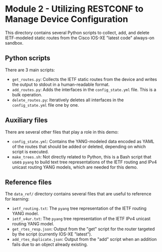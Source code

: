 # Module 2 - Utilizing RESTCONF to Manage Device Configuration
This directory contains several Python scripts to collect,
add, and delete IETF-modeled static routes from the Cisco IOS-XE
"latest code" always-on sandbox.

## Python scripts
There are 3 main scripts:

  * `get_routes.py`: Collects the IETF static routes from the device
    and writes the output to stdout in a human-readable format.
  * `add_routes.py`: Adds the interfaces in the `config_state.yml`
    file. This is a bulk operation.
  * `delete_routes.py`: Iteratively deletes all interfaces in
    the `config_state.yml` file one by one.

## Auxiliary files
There are several other files that play a role in this demo:

  * `config_state.yml`: Contains the YANG-modeled data encoded as YAML
    of the routes that should be added or deleted, depending on which
    script is executed.
  * `make_trees.sh`: Not directly related to Python, this is a Bash script
    that uses `pyang` to build text tree representations of the IETF
    routing and IPv4 unicast routing YANG models, which are needed for
    this demo.

## Reference files
The `data_ref/` directory contains several files that are useful to
reference for learning:

  * `ietf_routing.txt`: The `pyang` tree representation of the IETF routing
     YANG model.
  * `ietf_v4ur.txt`: The `pyang` tree representation of the IETF IPv4
     unicast routing YANG model.
  * `get_rtes_resp.json`: Output from the "get" script for the
     router targeted by the script (currently IOS-XE "latest").
  * `add_rtes_duplicate.json`: Output from the "add" script
     when an addition fails due to an object already existing.
